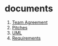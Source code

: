 # documents

1. [Team Agreement](team-agreement.md)
2. [Pitches](Pitches.md)
3. [UML](uml.png)
4. [Requirements](requirements.md)
